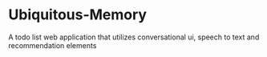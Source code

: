 # Ubiquitous-Memory
A todo list web application that utilizes conversational ui, speech to text and recommendation elements
